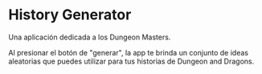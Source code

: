 # History Generator

Una aplicación dedicada a los Dungeon Masters.

Al presionar el botón de "generar", la app te brinda un conjunto de ideas aleatorias que puedes utilizar para tus historias de Dungeon and Dragons.
